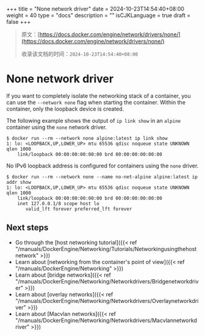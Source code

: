 +++
title = "None network driver"
date = 2024-10-23T14:54:40+08:00
weight = 40
type = "docs"
description = ""
isCJKLanguage = true
draft = false
+++

> 原文：[https://docs.docker.com/engine/network/drivers/none/](https://docs.docker.com/engine/network/drivers/none/)
>
> 收录该文档的时间：`2024-10-23T14:54:40+08:00`

# None network driver

If you want to completely isolate the networking stack of a container, you can use the `--network none` flag when starting the container. Within the container, only the loopback device is created.

The following example shows the output of `ip link show` in an `alpine` container using the `none` network driver.



```console
$ docker run --rm --network none alpine:latest ip link show
1: lo: <LOOPBACK,UP,LOWER_UP> mtu 65536 qdisc noqueue state UNKNOWN qlen 1000
    link/loopback 00:00:00:00:00:00 brd 00:00:00:00:00:00
```

No IPv6 loopback address is configured for containers using the `none` driver.



```console
$ docker run --rm --network none --name no-net-alpine alpine:latest ip addr show
1: lo: <LOOPBACK,UP,LOWER_UP> mtu 65536 qdisc noqueue state UNKNOWN qlen 1000
    link/loopback 00:00:00:00:00:00 brd 00:00:00:00:00:00
    inet 127.0.0.1/8 scope host lo
       valid_lft forever preferred_lft forever
```

## Next steps

- Go through the [host networking tutorial]({{< ref "/manuals/DockerEngine/Networking/Tutorials/Networkingusingthehostnetwork" >}})
- Learn about [networking from the container's point of view]({{< ref "/manuals/DockerEngine/Networking" >}})
- Learn about [bridge networks]({{< ref "/manuals/DockerEngine/Networking/Networkdrivers/Bridgenetworkdriver" >}})
- Learn about [overlay networks]({{< ref "/manuals/DockerEngine/Networking/Networkdrivers/Overlaynetworkdriver" >}})
- Learn about [Macvlan networks]({{< ref "/manuals/DockerEngine/Networking/Networkdrivers/Macvlannetworkdriver" >}})
